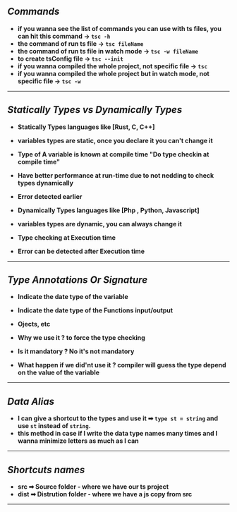 ## _Commands_

- **if you wanna see the list of commands you can use with ts files, you can hit this command -> `tsc -h`**
- **the command of run ts file -> `tsc fileName`**
- **the command of run ts file in watch mode -> `tsc -w fileName`**
- **to create tsConfig file -> `tsc --init`**
- **if you wanna compiled the whole project, not specific file -> `tsc`**
- **if you wanna compiled the whole project but in watch mode, not specific file -> `tsc -w`**

---

## _Statically Types vs Dynamically Types_

- **Statically Types languages like [Rust, C, C++]**
- **variables types are static, once you declare it you can't change it**
- **Type of A variable is known at compile time "Do type checkin at compile time"**
- **Have better performance at run-time due to not nedding to check types dynamically**
- **Error detected earlier**

- **Dynamically Types languages like [Php , Python, Javascript]**
- **variables types are dynamic, you can always change it**
- **Type checking at Execution time**
- **Error can be detected after Execution time**

---

## _Type Annotations Or Signature_

- **Indicate the date type of the variable**
- **Indicate the date type of the Functions input/output**
- **Ojects, etc**

- **Why we use it ? to force the type checking**
- **Is it mandatory ? No it's not mandatory**
- **What happen if we did'nt use it ? compiler will guess the type depend on the value of the variable**

---

## _Data Alias_

- **I can give a shortcut to the types and use it ➡ `type st = string` and use `st` instead of `string`.**
- **this method in case if I write the data type names many times and I wanna minimize letters as much as I can**

---

## _Shortcuts names_

- **src ➡ Source folder - where we have our ts project**
- **dist ➡ Distrution folder - where we have a js copy from src**

---
